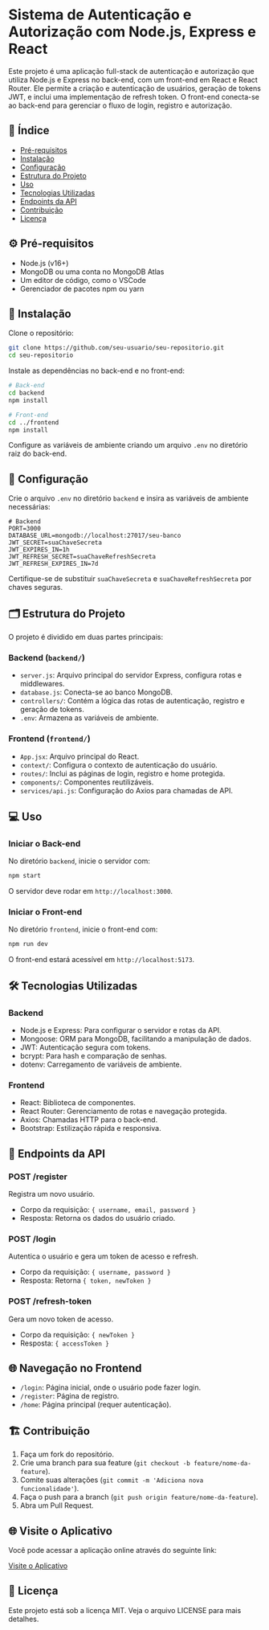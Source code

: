 # Sistema de Autenticação e Autorização com Node.js, Express e React

Este projeto é uma aplicação full-stack de autenticação e autorização que utiliza Node.js e Express no back-end, com um front-end em React e React Router. Ele permite a criação e autenticação de usuários, geração de tokens JWT, e inclui uma implementação de refresh token. O front-end conecta-se ao back-end para gerenciar o fluxo de login, registro e autorização.

## 📑 Índice
- [Pré-requisitos](#pré-requisitos)
- [Instalação](#instalação)
- [Configuração](#configuração)
- [Estrutura do Projeto](#estrutura-do-projeto)
- [Uso](#uso)
- [Tecnologias Utilizadas](#tecnologias-utilizadas)
- [Endpoints da API](#endpoints-da-api)
- [Contribuição](#contribuição)
- [Licença](#licença)

## ⚙️ Pré-requisitos
- Node.js (v16+)
- MongoDB ou uma conta no MongoDB Atlas
- Um editor de código, como o VSCode
- Gerenciador de pacotes npm ou yarn

## 🚀 Instalação
Clone o repositório:

```bash
git clone https://github.com/seu-usuario/seu-repositorio.git
cd seu-repositorio
```

Instale as dependências no back-end e no front-end:

```bash
# Back-end
cd backend
npm install

# Front-end
cd ../frontend
npm install
```

Configure as variáveis de ambiente criando um arquivo `.env` no diretório raiz do back-end.

## 🔧 Configuração
Crie o arquivo `.env` no diretório `backend` e insira as variáveis de ambiente necessárias:

```plaintext
# Backend
PORT=3000
DATABASE_URL=mongodb://localhost:27017/seu-banco
JWT_SECRET=suaChaveSecreta
JWT_EXPIRES_IN=1h
JWT_REFRESH_SECRET=suaChaveRefreshSecreta
JWT_REFRESH_EXPIRES_IN=7d
```

Certifique-se de substituir `suaChaveSecreta` e `suaChaveRefreshSecreta` por chaves seguras.

## 🗂 Estrutura do Projeto
O projeto é dividido em duas partes principais:

### Backend (`backend/`)
- `server.js`: Arquivo principal do servidor Express, configura rotas e middlewares.
- `database.js`: Conecta-se ao banco MongoDB.
- `controllers/`: Contém a lógica das rotas de autenticação, registro e geração de tokens.
- `.env`: Armazena as variáveis de ambiente.

### Frontend (`frontend/`)
- `App.jsx`: Arquivo principal do React.
- `context/`: Configura o contexto de autenticação do usuário.
- `routes/`: Inclui as páginas de login, registro e home protegida.
- `components/`: Componentes reutilizáveis.
- `services/api.js`: Configuração do Axios para chamadas de API.

## 💻 Uso
### Iniciar o Back-end
No diretório `backend`, inicie o servidor com:

```bash
npm start
```

O servidor deve rodar em `http://localhost:3000`.

### Iniciar o Front-end
No diretório `frontend`, inicie o front-end com:

```bash
npm run dev
```

O front-end estará acessível em `http://localhost:5173`.

## 🛠 Tecnologias Utilizadas
### Backend
- Node.js e Express: Para configurar o servidor e rotas da API.
- Mongoose: ORM para MongoDB, facilitando a manipulação de dados.
- JWT: Autenticação segura com tokens.
- bcrypt: Para hash e comparação de senhas.
- dotenv: Carregamento de variáveis de ambiente.

### Frontend
- React: Biblioteca de componentes.
- React Router: Gerenciamento de rotas e navegação protegida.
- Axios: Chamadas HTTP para o back-end.
- Bootstrap: Estilização rápida e responsiva.

## 📡 Endpoints da API
### POST /register
Registra um novo usuário.

- Corpo da requisição: `{ username, email, password }`
- Resposta: Retorna os dados do usuário criado.

### POST /login
Autentica o usuário e gera um token de acesso e refresh.

- Corpo da requisição: `{ username, password }`
- Resposta: Retorna `{ token, newToken }`

### POST /refresh-token
Gera um novo token de acesso.

- Corpo da requisição: `{ newToken }`
- Resposta: `{ accessToken }`

## 🌐 Navegação no Frontend
- `/login`: Página inicial, onde o usuário pode fazer login.
- `/register`: Página de registro.
- `/home`: Página principal (requer autenticação).

## 🏗 Contribuição
1. Faça um fork do repositório.
2. Crie uma branch para sua feature (`git checkout -b feature/nome-da-feature`).
3. Comite suas alterações (`git commit -m 'Adiciona nova funcionalidade'`).
4. Faça o push para a branch (`git push origin feature/nome-da-feature`).
5. Abra um Pull Request.

## 🌐 Visite o Aplicativo

Você pode acessar a aplicação online através do seguinte link:

[Visite o Aplicativo](https://login-autenticado-robk.vercel.app/)

## 📜 Licença
Este projeto está sob a licença MIT. Veja o arquivo LICENSE para mais detalhes.
